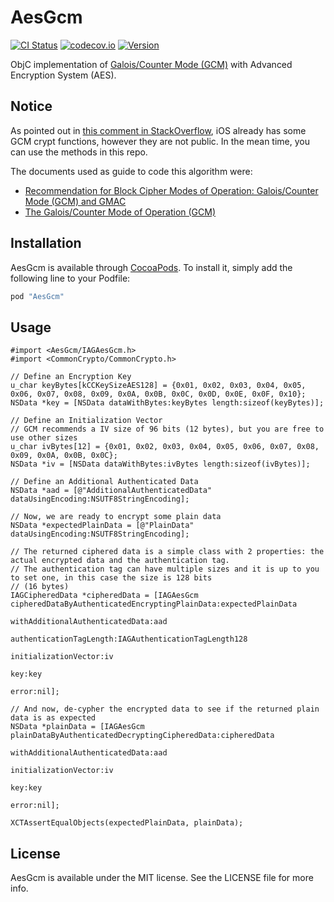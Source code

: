 # AesGcm

[![CI Status](https://travis-ci.org/indisoluble/AesGcm.svg)](https://travis-ci.org/indisoluble/AesGcm)
[![codecov.io](https://codecov.io/github/indisoluble/AesGcm/coverage.svg)](https://codecov.io/github/indisoluble/AesGcm)
[![Version](https://img.shields.io/cocoapods/v/AesGcm.svg?style=flat)](http://cocoapods.org/pods/AesGcm)

ObjC implementation of [Galois/Counter Mode (GCM)](http://nvlpubs.nist.gov/nistpubs/Legacy/SP/nistspecialpublication800-38d.pdf) with Advanced Encryption System (AES).

## Notice

As pointed out in [this comment in StackOverflow](http://stackoverflow.com/a/36634956), iOS already has some GCM crypt functions, however they are not public. In the mean time, you can use the methods in this repo.

The documents used as guide to code this algorithm were:
* [Recommendation for Block Cipher Modes of Operation: Galois/Counter Mode (GCM) and GMAC](http://nvlpubs.nist.gov/nistpubs/Legacy/SP/nistspecialpublication800-38d.pdf)
* [The Galois/Counter Mode of Operation (GCM)](http://csrc.nist.gov/groups/ST/toolkit/BCM/documents/proposedmodes/gcm/gcm-spec.pdf)

## Installation

AesGcm is available through [CocoaPods](http://cocoapods.org). To install it, simply add the following line to your Podfile:

```ruby
pod "AesGcm"
```

## Usage

```objc
#import <AesGcm/IAGAesGcm.h>
#import <CommonCrypto/CommonCrypto.h>

// Define an Encryption Key
u_char keyBytes[kCCKeySizeAES128] = {0x01, 0x02, 0x03, 0x04, 0x05, 0x06, 0x07, 0x08, 0x09, 0x0A, 0x0B, 0x0C, 0x0D, 0x0E, 0x0F, 0x10};
NSData *key = [NSData dataWithBytes:keyBytes length:sizeof(keyBytes)];

// Define an Initialization Vector
// GCM recommends a IV size of 96 bits (12 bytes), but you are free to use other sizes
u_char ivBytes[12] = {0x01, 0x02, 0x03, 0x04, 0x05, 0x06, 0x07, 0x08, 0x09, 0x0A, 0x0B, 0x0C};
NSData *iv = [NSData dataWithBytes:ivBytes length:sizeof(ivBytes)];

// Define an Additional Authenticated Data
NSData *aad = [@"AdditionalAuthenticatedData" dataUsingEncoding:NSUTF8StringEncoding];

// Now, we are ready to encrypt some plain data
NSData *expectedPlainData = [@"PlainData" dataUsingEncoding:NSUTF8StringEncoding];

// The returned ciphered data is a simple class with 2 properties: the actual encrypted data and the authentication tag.
// The authentication tag can have multiple sizes and it is up to you to set one, in this case the size is 128 bits
// (16 bytes)
IAGCipheredData *cipheredData = [IAGAesGcm cipheredDataByAuthenticatedEncryptingPlainData:expectedPlainData
                                                          withAdditionalAuthenticatedData:aad
                                                                  authenticationTagLength:IAGAuthenticationTagLength128
                                                                     initializationVector:iv
                                                                                      key:key
                                                                                    error:nil];

// And now, de-cypher the encrypted data to see if the returned plain data is as expected
NSData *plainData = [IAGAesGcm plainDataByAuthenticatedDecryptingCipheredData:cipheredData
                                              withAdditionalAuthenticatedData:aad
                                                         initializationVector:iv
                                                                          key:key
                                                                        error:nil];

XCTAssertEqualObjects(expectedPlainData, plainData);
```

## License

AesGcm is available under the MIT license. See the LICENSE file for more info.
